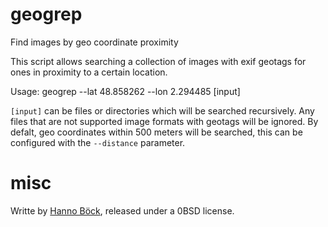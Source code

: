# geogrep
Find images by geo coordinate proximity

This script allows searching a collection of images with exif geotags for ones in
proximity to a certain location.

Usage: geogrep --lat 48.858262 --lon 2.294485 [input]

`[input]` can be files or directories which will be searched recursively. Any files that
are not supported image formats with geotags will be ignored. By defalt, geo coordinates
within 500 meters will be searched, this can be configured with the `--distance`
parameter.

# misc

Writte by [Hanno Böck](https://hboeck.de/), released under a 0BSD license.
